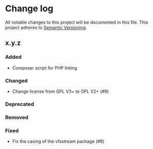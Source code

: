 # Change log

All notable changes to this project will be documented in this file.
This project adheres to [Semantic Versioning](https://semver.org/).

## x.y.z

### Added
- Composer script for PHP linting

### Changed
- Change license from GPL V3+ to GPL V2+ (#9)

### Deprecated

### Removed

### Fixed
- Fix the casing of the vfsstream package (#8)
